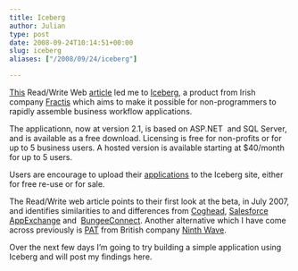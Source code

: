 ```yaml
---
title: Iceberg
author: Julian
type: post
date: 2008-09-24T10:14:51+00:00
slug: iceberg 
aliases: ["/2008/09/24/iceberg"]

---
```

[This][1] Read/Write Web [article][1] led me to [Iceberg][2], a product from Irish company [Fractis][3] which aims to make it possible for non-programmers to rapidly assemble business workflow applications.

The applicationn, now at version 2.1, is based on ASP.NET  and SQL Server, and is available as a free download. Licensing is free for non-profits or for up to 5 business users. A hosted version is available starting at $40/month for up to 5 users.

Users are encourage to upload their [applications][4] to the Iceberg site, either for free re-use or for sale.

The Read/Write web article points to their first look at the beta, in July 2007, and identifies similarities to and differences from [Coghead][5], [Salesforce AppExchange][6] and  [BungeeConnect][7]. Another alternative which I have come across previously is [PAT][8] from British company [Ninth Wave][8].

Over the next few days I’m going to try building a simple application using Iceberg and will post my findings here.

 [1]: https://www.readwriteweb.com/archives/with_iceberg_everyone_can_program.php
 [2]: https://www.geticeberg.com/
 [3]: https://www.fractis.com/
 [4]: https://www.learniceberg.com/Application_directory
 [5]: https://www.coghead.com/
 [6]: https://www.salesforce.com/appexchange/
 [7]: https://www.bungeeconnect.com/
 [8]: https://www.ninthwave.co.uk/